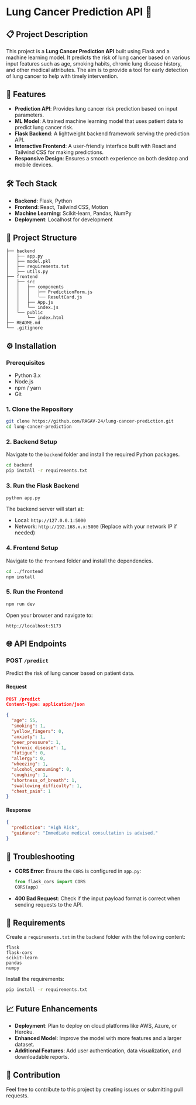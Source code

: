
# Lung Cancer Prediction API 🚀

## 📋 Project Description
This project is a **Lung Cancer Prediction API** built using Flask and a machine learning model. It predicts the risk of lung cancer based on various input features such as age, smoking habits, chronic lung disease history, and other medical attributes. The aim is to provide a tool for early detection of lung cancer to help with timely intervention.

## 🚀 Features
- **Prediction API**: Provides lung cancer risk prediction based on input parameters.
- **ML Model**: A trained machine learning model that uses patient data to predict lung cancer risk.
- **Flask Backend**: A lightweight backend framework serving the prediction API.
- **Interactive Frontend**: A user-friendly interface built with React and Tailwind CSS for making predictions.
- **Responsive Design**: Ensures a smooth experience on both desktop and mobile devices.

## 🛠 Tech Stack
- **Backend**: Flask, Python
- **Frontend**: React, Tailwind CSS, Motion
- **Machine Learning**: Scikit-learn, Pandas, NumPy
- **Deployment**: Localhost for development

## 📂 Project Structure
```
├── backend
│   ├── app.py
│   ├── model.pkl
│   ├── requirements.txt
│   ├── utils.py
├── frontend
│   ├── src
│   │   ├── components
│   │   │   ├── PredictionForm.js
│   │   │   └── ResultCard.js
│   │   ├── App.js
│   │   └── index.js
│   └── public
│       └── index.html
├── README.md
└── .gitignore
```

## ⚙️ Installation

### Prerequisites
- Python 3.x
- Node.js
- npm / yarn
- Git

### 1. Clone the Repository
```bash
git clone https://github.com/RAGAV-24/lung-cancer-prediction.git
cd lung-cancer-prediction
```

### 2. Backend Setup
Navigate to the `backend` folder and install the required Python packages.

```bash
cd backend
pip install -r requirements.txt
```

### 3. Run the Flask Backend
```bash
python app.py
```

The backend server will start at:
- Local: `http://127.0.0.1:5000`
- Network: `http://192.168.x.x:5000` (Replace with your network IP if needed)

### 4. Frontend Setup
Navigate to the `frontend` folder and install the dependencies.

```bash
cd ../frontend
npm install
```

### 5. Run the Frontend
```bash
npm run dev
```

Open your browser and navigate to:
```
http://localhost:5173
```

## 🌐 API Endpoints
### POST `/predict`
Predict the risk of lung cancer based on patient data.

#### Request
```json
POST /predict
Content-Type: application/json

{
  "age": 55,
  "smoking": 1,
  "yellow_fingers": 0,
  "anxiety": 1,
  "peer_pressure": 1,
  "chronic_disease": 1,
  "fatigue": 0,
  "allergy": 0,
  "wheezing": 1,
  "alcohol_consuming": 0,
  "coughing": 1,
  "shortness_of_breath": 1,
  "swallowing_difficulty": 1,
  "chest_pain": 1
}
```

#### Response
```json
{
  "prediction": "High Risk",
  "guidance": "Immediate medical consultation is advised."
}
```

## 🐞 Troubleshooting
- **CORS Error**: Ensure the `CORS` is configured in `app.py`:
  ```python
  from flask_cors import CORS
  CORS(app)
  ```
- **400 Bad Request**: Check if the input payload format is correct when sending requests to the API.

## 📝 Requirements
Create a `requirements.txt` in the `backend` folder with the following content:
```
flask
flask-cors
scikit-learn
pandas
numpy
```

Install the requirements:
```bash
pip install -r requirements.txt
```

## 📈 Future Enhancements
- **Deployment**: Plan to deploy on cloud platforms like AWS, Azure, or Heroku.
- **Enhanced Model**: Improve the model with more features and a larger dataset.
- **Additional Features**: Add user authentication, data visualization, and downloadable reports.

## 🤝 Contribution
Feel free to contribute to this project by creating issues or submitting pull requests.
